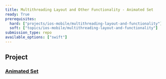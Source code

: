 ```yaml
---
title: Multithreading Layout and Other Functionality - Animated Set
ready: True
prerequisites:
  hard: ["projects/ios-mobile/multithreading-layout-and-functionality"]
  soft: ["topics/ios-mobile/multithreading-layout-and-functionality"]
submission_type: repo
available_options: ["swift"]
---
```


## Project

### [Animated Set](<Programming%20Project%204_%20Animated%20Set%20(1).pdf>)
